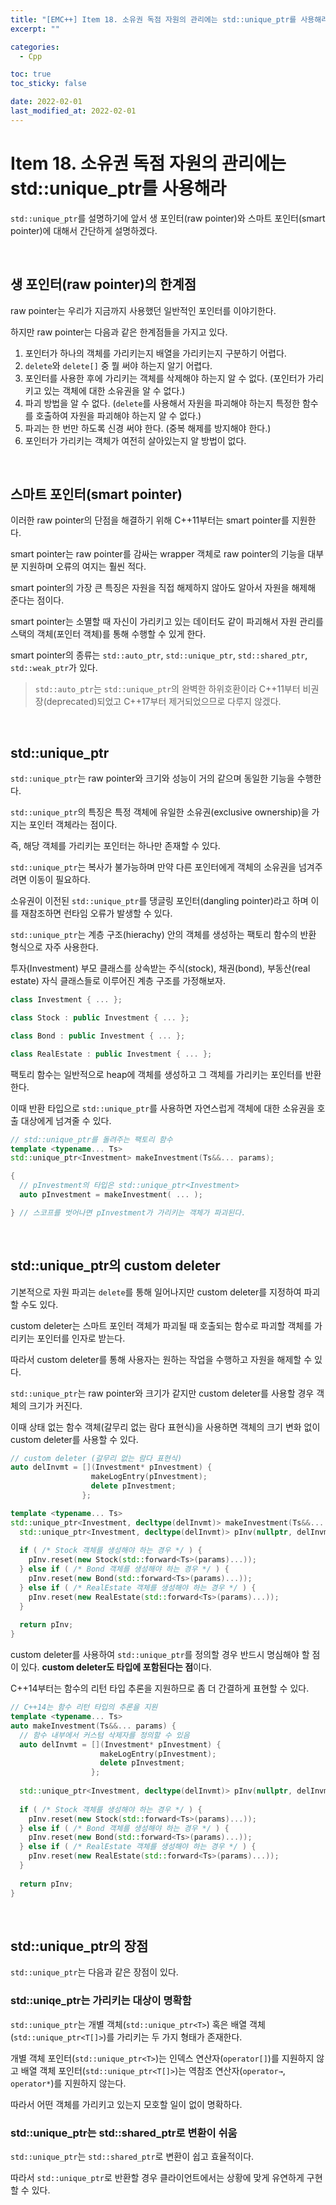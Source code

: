 ```yaml
---
title: "[EMC++] Item 18. 소유권 독점 자원의 관리에는 std::unique_ptr를 사용해라"
excerpt: ""

categories:
  - Cpp

toc: true
toc_sticky: false

date: 2022-02-01
last_modified_at: 2022-02-01
---
```


# Item 18. 소유권 독점 자원의 관리에는 std::unique_ptr를 사용해라

`std::unique_ptr`를 설명하기에 앞서 생 포인터(raw pointer)와 스마트 포인터(smart pointer)에 대해서 간단하게 설명하겠다.

<br>

## 생 포인터(raw pointer)의 한계점

raw pointer는 우리가 지금까지 사용했던 일반적인 포인터를 이야기한다.

하지만 raw pointer는 다음과 같은 한계점들을 가지고 있다.

1. 포인터가 하나의 객체를 가리키는지 배열을 가리키는지 구분하기 어렵다.
2. `delete`와 `delete[]` 중 뭘 써야 하는지 알기 어렵다.
3. 포인터를 사용한 후에 가리키는 객체를 삭제해야 하는지 알 수 없다. (포인터가 가리키고 있는 객체에 대한 소유권을 알 수 없다.)
4. 파괴 방법을 알 수 없다. (`delete`를 사용해서 자원을 파괴해야 하는지 특정한 함수를 호출하여 자원을 파괴해야 하는지 알 수 없다.)
5. 파괴는 한 번만 하도록 신경 써야 한다. (중복 해제를 방지해야 한다.)
6. 포인터가 가리키는 객체가 여전히 살아있는지 알 방법이 없다.

<br>

## 스마트 포인터(smart pointer)

이러한 raw pointer의 단점을 해결하기 위해 C++11부터는 smart pointer를 지원한다.

smart pointer는 raw pointer를 감싸는 wrapper 객체로 raw pointer의 기능을 대부분 지원하며 오류의 여지는 훨씬 적다.

smart pointer의 가장 큰 특징은 자원을 직접 해제하지 않아도 알아서 자원을 해제해 준다는 점이다. 

smart pointer는 소멸할 때 자신이 가리키고 있는 데이터도 같이 파괴해서 자원 관리를 스택의 객체(포인터 객체)를 통해 수행할 수 있게 한다.

smart pointer의 종류는 `std::auto_ptr`, `std::unique_ptr`, `std::shared_ptr`, `std::weak_ptr`가 있다.

> `std::auto_ptr`는 `std::unique_ptr`의 완벽한 하위호환이라 C++11부터 비권장(deprecated)되었고 C++17부터 제거되었으므로 다루지 않겠다.

<br>

## std::unique_ptr

`std::unique_ptr`는 raw pointer와 크기와 성능이 거의 같으며 동일한 기능을 수행한다.

`std::unique_ptr`의 특징은 특정 객체에 유일한 소유권(exclusive ownership)을 가지는 포인터 객체라는 점이다.

즉, 해당 객체를 가리키는 포인터는 하나만 존재할 수 있다.

`std::unique_ptr`는 복사가 불가능하며 만약 다른 포인터에게 객체의 소유권을 넘겨주려면 이동이 필요하다.

소유권이 이전된 `std::unique_ptr`를 댕글링 포인터(dangling pointer)라고 하며 이를 재참조하면 런타임 오류가 발생할 수 있다.

`std::unique_ptr`는 계층 구조(hierachy) 안의 객체를 생성하는 팩토리 함수의 반환 형식으로 자주 사용한다.

투자(Investment) 부모 클래스를 상속받는 주식(stock), 채권(bond), 부동산(real estate) 자식 클래스들로 이루어진 계층 구조를 가정해보자.

```cpp
class Investment { ... };

class Stock : public Investment { ... };

class Bond : public Investment { ... };

class RealEstate : public Investment { ... };
```

팩토리 함수는 일반적으로 heap에 객체를 생성하고 그 객체를 가리키는 포인터를 반환한다.

이때 반환 타입으로 `std::unique_ptr`를 사용하면 자연스럽게 객체에 대한 소유권을 호출 대상에게 넘겨줄 수 있다.

```cpp
// std::unique_ptr를 돌려주는 팩토리 함수
template <typename... Ts>
std::unique_ptr<Investment> makeInvestment(Ts&&... params); 

{
  // pInvestment의 타입은 std::unique_ptr<Investment>
  auto pInvestment = makeInvestment( ... );

} // 스코프를 벗어나면 pInvestment가 가리키는 객체가 파괴된다.
```

<br>

## std::unique_ptr의 custom deleter

기본적으로 자원 파괴는 `delete`를 통해 일어나지만 custom deleter를 지정하여 파괴할 수도 있다.

custom deleter는 스마트 포인터 객체가 파괴될 때 호출되는 함수로 파괴할 객체를 가리키는 포인터를 인자로 받는다.

따라서 custom deleter를 통해 사용자는 원하는 작업을 수행하고 자원을 해제할 수 있다.

`std::unique_ptr`는 raw pointer와 크기가 같지만 custom deleter를 사용할 경우 객체의 크기가 커진다.

이때 상태 없는 함수 객체(갈무리 없는 람다 표현식)을 사용하면 객체의 크기 변화 없이 custom deleter를 사용할 수 있다.

```cpp
// custom deleter (갈무리 없는 람다 표현식)
auto delInvmt = [](Investment* pInvestment) {
                  makeLogEntry(pInvestment);
                  delete pInvestment;
                };

template <typename... Ts>
std::unique_ptr<Investment, decltype(delInvmt)> makeInvestment(Ts&&... params) {
  std::unique_ptr<Investment, decltype(delInvmt)> pInv(nullptr, delInvmt);
  
  if ( /* Stock 객체를 생성해야 하는 경우 */ ) {
    pInv.reset(new Stock(std::forward<Ts>(params)...));
  } else if ( /* Bond 객체를 생성해야 하는 경우 */ ) {
    pInv.reset(new Bond(std::forward<Ts>(params)...));
  } else if ( /* RealEstate 객체를 생성해야 하는 경우 */ ) {
    pInv.reset(new RealEstate(std::forward<Ts>(params)...));
  }
    
  return pInv;
}
```

custom deleter를 사용하여 `std::unique_ptr`를 정의할 경우 반드시 명심해야 할 점이 있다. **custom deleter도 타입에 포함된다는 점**이다.

C++14부터는 함수의 리턴 타입 추론을 지원하므로 좀 더 간결하게 표현할 수 있다.

```cpp
// C++14는 함수 리턴 타입의 추론을 지원
template <typename... Ts>
auto makeInvestment(Ts&&... params) {
  // 함수 내부에서 커스텀 삭제자를 정의할 수 있음
  auto delInvmt = [](Investment* pInvestment) {
                    makeLogEntry(pInvestment);
                    delete pInvestment;
                  };
    
  std::unique_ptr<Investment, decltype(delInvmt)> pInv(nullptr, delInvmt);
    
  if ( /* Stock 객체를 생성해야 하는 경우 */ ) {
    pInv.reset(new Stock(std::forward<Ts>(params)...));
  } else if ( /* Bond 객체를 생성해야 하는 경우 */ ) {
    pInv.reset(new Bond(std::forward<Ts>(params)...));
  } else if ( /* RealEstate 객체를 생성해야 하는 경우 */ ) {
    pInv.reset(new RealEstate(std::forward<Ts>(params)...));
  }
    
  return pInv;
}
```

<br>

## std::unique_ptr의 장점

`std::unique_ptr`는 다음과 같은 장점이 있다.

### std::uniqe_ptr는 가리키는 대상이 명확함

`std::unique_ptr`는 개별 객체(`std::unique_ptr<T>`) 혹은 배열 객체(`std::unique_ptr<T[]>`)를 가리키는 두 가지 형태가 존재한다.

개별 객체 포인터(`std::unique_ptr<T>`)는 인덱스 연산자(`operator[]`)를 지원하지 않고 배열 객체 포인터(`std::unique_ptr<T[]>`)는 역참조 연산자(`operator→`, `operator*`)를 지원하지 않는다.

따라서 어떤 객체를 가리키고 있는지 모호할 일이 없이 명확하다.

### std::unique_ptr는 std::shared_ptr로 변환이 쉬움

`std::unique_ptr`는 `std::shared_ptr`로 변환이 쉽고 효율적이다.

따라서 `std::unique_ptr`로 반환할 경우 클라이언트에서는 상황에 맞게 유연하게 구현할 수 있다.

<br>